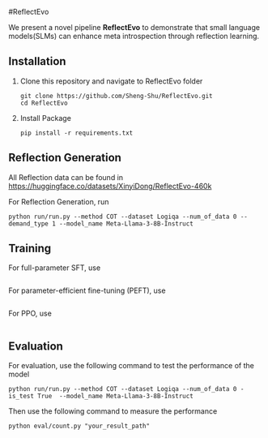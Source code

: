 #ReflectEvo

We present a novel pipeline **ReflectEvo** to demonstrate that small language models(SLMs) can enhance meta introspection through reflection learning.

## Installation
1. Clone this repository and navigate to ReflectEvo folder
   
   ```
   git clone https://github.com/Sheng-Shu/ReflectEvo.git
   cd ReflectEvo
   ```
   
2. Install Package
   
   ```
   pip install -r requirements.txt
   ```
   
## Reflection Generation
All Reflection data can be found in https://huggingface.co/datasets/XinyiDong/ReflectEvo-460k

For Reflection Generation, run
```
python run/run.py --method COT --dataset Logiqa --num_of_data 0 --demand_type 1 --model_name Meta-Llama-3-8B-Instruct
```

## Training

For full-parameter SFT, use
```
```

For parameter-efficient fine-tuning (PEFT), use
```
```
For PPO, use
```
```

## Evaluation
For evaluation, use the following command to test the performance of the model
```
python run/run.py --method COT --dataset Logiqa --num_of_data 0 -is_test True  --model_name Meta-Llama-3-8B-Instruct
```
Then use the following command to measure the performance
```
python eval/count.py "your_result_path"
```
